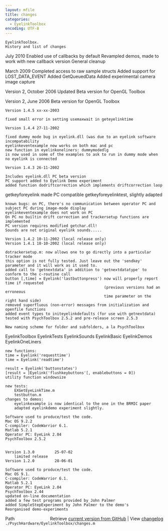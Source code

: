 ```yaml
---
layout: mfile
title: changes
categories:
  - EyelinkToolbox
encoding: UTF-8
---
```


    EyelinkToolbox.
    History and list of changes

   July 2010
   Enabled use of callbacks by default
   Revampled demos, made to work with new callback version
   General cleanup

   March 2009
   Completed access to raw sample structs
   Added support for LOST\_DATA\_EVENT
   Added GetQueuedData
   Added experimental camera image capture

   Version 2, October 2006
   Updated Beta version for OpenGL Toolbox

   Version 2, June 2006
   Beta version for OpenGL Toolbox

    Version 1.4.5 xx-xx-2003

    fixed small error in setting usemaxwait in geteyelinktime

    Version 1.4.4 27-11-2002

    fixed dummy mode bug in eyelink.dll (was due to an eyelink software incompatability
    eyelinkeventexample now works on both mac and pc
    new function in eyelinkoneliners: dummymodedlg
    is now used in some of the examples to ask to run in dummy mode when no eyelink is connected

    Version 1.4.3 26-11-2002

    Includes eyelink.dll PC beta version
    PC support added to Eyelink Demo experiment
    added function dodriftcorrection which implements driftcorrection loop
   getkeyforeyelink made PC compatible
    getkeyforeyelinktest, slightly adapted

    known bugs: on PC, there's no communication between operator PC and subject PC during image-mode display
    eyelinkeventexample does not work on PC
    On PC no builtin drift correction and trackersetup functions are implemented
    PC version requires modified getchar.dll!
    Sounds are not original eyelink sounds.....

    Version 1.4.2 10-11-2002 (local release only)
    Version 1.4.1 18-10-2002 (local release only)

    dotrackersetup.m: now allows one to go directly into a particular tracker mode
    this option is not fully tested. Just leave out the 'sendkey' parameter and it will work as it used to.
    added call to 'getnextdata' in addition to 'getnextdatatype' to conform to the c-routine call
    button [,time] = Eyelink('lastbuttonpress') now will properly report time if requested
                                                (previous versions had an erroneous
                                                time parameter on the right hand side)
    removed superfluous (non-error) messages from initialization and openfile functions
    added event types to initeyelinkdefaults (for use with getnextdata)
    tested with PsychToolbox 2.5.2 and pre-release screen 2.5.3

    New naming scheme for folder and subfolders, a la PsychToolbox
   EyelinkToolbox
        EyelinkTests
        EyelinkSounds
        EyelinkBasic
        EyelinkDemos
        EyelinkOneLiners

    new functions:
    time = Eyelink('requesttime')
    time = Eyelink('readtime')

    result = Eyelink('buttonstates')
    [result = ]Eyelink('flushkeybuttons'[, enablebuttons = 0])
    utility function windowsize

    new tests:
        EXGetEyeLinkTime.m
        testbutton.m
    changes to demos:
        eyelinkexample is now identical to the one in the BRMIC paper
        adapted eyelinkdemo experiment slightly.

    Software used to produce/test the code.
    Mac OS 9.2.2
    C-compiler: CodeWarrior 6.1.
    Matlab 5.2.1
    Operator PC: EyeLink 2.04
    PsychToolbox 2.5.2


    Version 1.3.0         25-07-02
        limited release
    Version 1.2.0         28-06-01

    Software used to produce/test the code.
    Mac OS 9.1.
    C-compiler: CodeWarrior 6.1.
    Matlab 5.2.1
    Operator PC: EyeLink 2.04
    PsychToolbox 2.44
    updated on-line documentation
    added a few test programs provided by John Palmer
    added SimpleStepExperiment by John Palmer to the demo's
    Reorganised demo-experiments



<div class="code_header" style="text-align:right;">
  <span style="float:left;">Path&nbsp;&nbsp;</span> <span class="counter">Retrieve <a href=
  "https://raw.github.com/Psychtoolbox-3/Psychtoolbox-3/beta/./PsychHardware/EyelinkToolbox/changes.m">current version from GitHub</a> | View <a href=
  "https://github.com/Psychtoolbox-3/Psychtoolbox-3/commits/beta/./PsychHardware/EyelinkToolbox/changes.m">changelog</a></span>
</div>
<div class="code">
  <code>./PsychHardware/EyelinkToolbox/changes.m</code>
</div>
